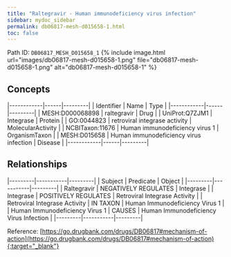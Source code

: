 ```yaml
---
title: "Raltegravir - Human immunodeficiency virus infection"
sidebar: mydoc_sidebar
permalink: db06817-mesh-d015658-1.html
toc: false 
---
```



Path ID: `DB06817_MESH_D015658_1`
{% include image.html url="images/db06817-mesh-d015658-1.png" file="db06817-mesh-d015658-1.png" alt="db06817-mesh-d015658-1" %}

## Concepts

|------------|------|---------|
| Identifier | Name | Type    |
|------------|------|---------|
| MESH:D000068898 | raltegravir | Drug |
| UniProt:Q7ZJM1 | Integrase | Protein |
| GO:0044823 | retroviral integrase activity | MolecularActivity |
| NCBITaxon:11676 | Human immunodeficiency virus 1 | OrganismTaxon |
| MESH:D015658 | Human immunodeficiency virus infection | Disease |
|------------|------|---------|

## Relationships

|---------|-----------|---------|
| Subject | Predicate | Object  |
|---------|-----------|---------|
| Raltegravir | NEGATIVELY REGULATES | Integrase |
| Integrase | POSITIVELY REGULATES | Retroviral Integrase Activity |
| Retroviral Integrase Activity | IN TAXON | Human Immunodeficiency Virus 1 |
| Human Immunodeficiency Virus 1 | CAUSES | Human Immunodeficiency Virus Infection |
|---------|-----------|---------|

Reference: [https://go.drugbank.com/drugs/DB06817#mechanism-of-action](https://go.drugbank.com/drugs/DB06817#mechanism-of-action){:target="_blank"}